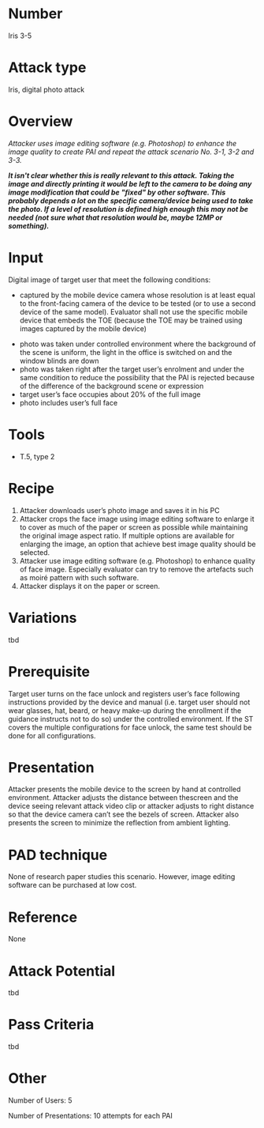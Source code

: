 Number
=======
Iris 3-5

Attack type
===========
Iris, digital photo attack

Overview
========
_Attacker uses image editing software (e.g. Photoshop) to enhance the image quality to create PAI and repeat the attack scenario No. 3-1, 3-2 and 3-3._

_**It isn't clear whether this is really relevant to this attack. Taking the image and directly printing it would be left to the camera to be doing any image modification that could be "fixed" by other software. This probably depends a lot on the specific camera/device being used to take the photo. If a level of resolution is defined high enough this may not be needed (not sure what that resolution would be, maybe 12MP or something).**_

Input
======
Digital image of target user that meet the following conditions:
- captured by the mobile device camera whose resolution is at least equal to the front-facing camera of the device to be tested (or to use a second device of the same model). Evaluator shall not use the specific mobile device that embeds the TOE (because the TOE may be trained using images captured by the mobile device)
* photo was taken under controlled environment where the background of the scene is uniform, the light in the office is switched on and the window blinds are down
* photo was taken right after the target user’s enrolment and under the same condition to reduce the possibility that the PAI is rejected because of the difference of the background scene or expression
* target user’s face occupies about 20% of the full image
* photo includes user’s full face

Tools
=====
- T.5, type 2

Recipe
======
1) Attacker downloads user’s photo image and saves it in his PC
2) Attacker crops the face image using image editing software to enlarge it to cover as much of the paper or screen as possible while maintaining the original image aspect ratio. If multiple options are available for enlarging the image, an option that achieve best image quality should be selected.
3) Attacker use image editing software (e.g. Photoshop) to enhance quality of face image. Especially evaluator can try to remove the artefacts such as moiré pattern with such software.
4) Attacker displays it on the paper or screen.

Variations
==========
tbd

Prerequisite
============
Target user turns on the face unlock and registers user’s face following instructions provided by the device and manual (i.e. target user should not wear glasses, hat, beard, or heavy make-up during the enrollment if the guidance instructs not to do so) under the controlled environment.
If the ST covers the multiple configurations for face unlock, the same test should be done for all configurations.

Presentation
============
Attacker presents the mobile device to the screen by hand at controlled environment. Attacker adjusts the distance between thescreen and the device seeing relevant attack video clip or attacker adjusts to right distance so that the device camera can’t see the bezels of screen. Attacker also presents the screen to minimize the reflection
from ambient lighting.

PAD technique
=============
None of research paper studies this scenario.
However, image editing software can be purchased at low cost.

Reference
=========
None

Attack Potential
================
tbd

Pass Criteria
=============
tbd

Other
=====
Number of Users: 5

Number of Presentations: 10 attempts for each PAI
